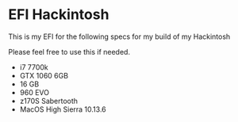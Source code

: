 # EFI Hackintosh
This is my EFI for the following specs for my build of my Hackintosh

Please feel free to use this if needed.

 - i7 7700k
 - GTX 1060 6GB
 - 16 GB
 - 960 EVO
 - z170S Sabertooth
 - MacOS High Sierra 10.13.6
